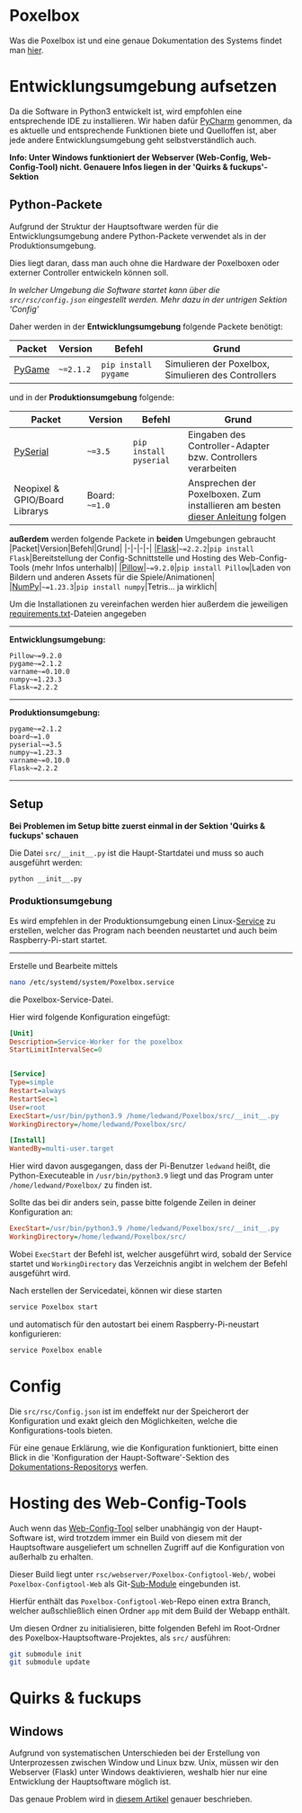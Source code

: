 # Poxelbox

Was die Poxelbox ist und eine genaue Dokumentation des Systems findet man [hier](https://github.com/artandtechspace/Poxelbox-Dokumentation).


# Entwicklungsumgebung aufsetzen
Da die Software in Python3 entwickelt ist, wird empfohlen eine entsprechende IDE zu installieren.
Wir haben dafür [PyCharm](https://www.jetbrains.com/pycharm/) genommen, da es aktuelle und entsprechende Funktionen biete und Quelloffen ist, aber jede andere Entwicklungsumgebung geht selbstverständlich auch.

**Info: Unter Windows funktioniert der Webserver (Web-Config, Web-Config-Tool) nicht. Genauere Infos liegen in der 'Quirks & fuckups'-Sektion**

## Python-Packete
Aufgrund der Struktur der Hauptsoftware werden für die Entwicklungsumgebung andere Python-Packete verwendet als in der Produktionsumgebung.

Dies liegt daran, dass man auch ohne die Hardware der Poxelboxen oder externer Controller entwickeln können soll.

*In welcher Umgebung die Software startet kann über die `src/rsc/config.json` eingestellt werden. Mehr dazu in der untrigen Sektion 'Config'*

Daher werden in der **Entwicklungsumgebung** folgende Packete benötigt:

|Packet|Version|Befehl|Grund|
|-|-|-|-|
|[PyGame](https://pypi.org/project/pygame/)|`~=2.1.2`|```pip install pygame```|Simulieren der Poxelbox, Simulieren des Controllers|

und in der **Produktionsumgebung** folgende:

|Packet|Version|Befehl|Grund|
|-|-|-|-|
|[PySerial](https://pypi.org/project/pyserial/)|`~=3.5`|```pip install pyserial```|Eingaben des Controller-Adapter bzw. Controllers verarbeiten|
|Neopixel & GPIO/Board Librarys|Board: `~=1.0`||Ansprechen der Poxelboxen. Zum installieren am besten [dieser Anleitung](https://learn.adafruit.com/neopixels-on-raspberry-pi/python-usage) folgen|

**außerdem** werden folgende Packete in **beiden** Umgebungen gebraucht
|Packet|Version|Befehl|Grund|
|-|-|-|-|
|[Flask](https://pypi.org/project/Flask/)|`~=2.2.2`|```pip install Flask```|Bereitstellung der Config-Schnittstelle und Hosting des Web-Config-Tools (mehr Infos unterhalb)|
|[Pillow](https://pypi.org/project/Pillow/)|`~=9.2.0`|```pip install Pillow```|Laden von Bildern und anderen Assets für die Spiele/Animationen|
|[NumPy](https://pypi.org/project/numpy/)|`~=1.23.3`|```pip install numpy```|Tetris... ja wirklich|

Um die Installationen zu vereinfachen werden hier außerdem die jeweiligen [requirements.txt](https://learnpython.com/blog/python-requirements-file/)-Dateien angegeben

---

**Entwicklungsumgebung:**
```
Pillow~=9.2.0
pygame~=2.1.2
varname~=0.10.0
numpy~=1.23.3
Flask~=2.2.2
```

---

**Produktionsumgebung:**
```
pygame~=2.1.2
board~=1.0
pyserial~=3.5
numpy~=1.23.3
varname~=0.10.0
Flask~=2.2.2
```

---

## Setup
**Bei Problemen im Setup bitte zuerst einmal in der Sektion 'Quirks & fuckups' schauen**

Die Datei `src/__init__.py` ist die Haupt-Startdatei und muss so auch ausgeführt werden:

```
python __init__.py
```

### Produktionsumgebung

Es wird empfehlen in der Produktionsumgebung einen Linux-[Service](https://linuxhandbook.com/create-systemd-services/) zu erstellen, welcher das Program nach beenden neustartet und auch beim Raspberry-Pi-start startet.

---

Erstelle und Bearbeite mittels

```bash
nano /etc/systemd/system/Poxelbox.service
```

die Poxelbox-Service-Datei.

Hier wird folgende Konfiguration eingefügt:
```ini
[Unit]
Description=Service-Worker for the poxelbox
StartLimitIntervalSec=0


[Service]
Type=simple
Restart=always
RestartSec=1
User=root
ExecStart=/usr/bin/python3.9 /home/ledwand/Poxelbox/src/__init__.py
WorkingDirectory=/home/ledwand/Poxelbox/src/

[Install]
WantedBy=multi-user.target
```

Hier wird davon ausgegangen, dass der Pi-Benutzer `ledwand` heißt, die Python-Executeable in `/usr/bin/python3.9` liegt und das Program unter `/home/ledwand/Poxelbox/` zu finden ist.

Sollte das bei dir anders sein, passe bitte folgende Zeilen in deiner Konfiguration an:

```ini
ExecStart=/usr/bin/python3.9 /home/ledwand/Poxelbox/src/__init__.py
WorkingDirectory=/home/ledwand/Poxelbox/src/
```

Wobei `ExecStart` der Befehl ist, welcher ausgeführt wird, sobald der Service startet und `WorkingDirectory` das Verzeichnis angibt in welchem der Befehl ausgeführt wird.


Nach erstellen der Servicedatei, können wir diese starten

```bash
service Poxelbox start
```

und automatisch für den autostart bei einem Raspberry-Pi-neustart konfigurieren:

```bash
service Poxelbox enable
```

# Config
Die `src/rsc/Config.json` ist im endeffekt nur der Speicherort der Konfiguration und exakt gleich den Möglichkeiten, welche die Konfigurations-tools bieten.

Für eine genaue Erklärung, wie die Konfiguration funktioniert, bitte einen Blick in die 'Konfiguration der Haupt-Software'-Sektion des [Dokumentations-Repositorys](https://github.com/artandtechspace/Poxelbox-Dokumentation) werfen.


# Hosting des Web-Config-Tools

Auch wenn das [Web-Config-Tool](https://github.com/artandtechspace/Poxelbox-Configtool-Web) selber unabhängig von der Haupt-Software ist, wird trotzdem immer ein Build von diesem mit der Hauptsoftware ausgeliefert um schnellen Zugriff auf die Konfiguration von außerhalb zu erhalten.

Dieser Build liegt unter `rsc/webserver/Poxelbox-Configtool-Web/`, wobei `Poxelbox-Configtool-Web` als Git-[Sub-Module](https://www.atlassian.com/git/tutorials/git-submodule) eingebunden ist.

Hierfür enthält das `Poxelbox-Configtool-Web`-Repo einen extra Branch, welcher außschließlich einen Ordner `app` mit dem Build der Webapp enthält.

Um diesen Ordner zu initialisieren, bitte folgenden Befehl im Root-Ordner des Poxelbox-Hauptsoftware-Projektes, als `src/` ausführen:

```bash
git submodule init
git submodule update
```

# Quirks & fuckups

## Windows
Aufgrund von systematischen Unterschieden bei der Erstellung von Unterprozessen zwischen Window und Linux bzw. Unix, müssen wir den Webserver (Flask) unter Windows deaktivieren, weshalb hier nur eine Entwicklung der Hauptsoftware möglich ist.

Das genaue Problem wird in [diesem Artikel](https://www.pythonforthelab.com/blog/differences-between-multiprocessing-windows-and-linux/) genauer beschrieben.
